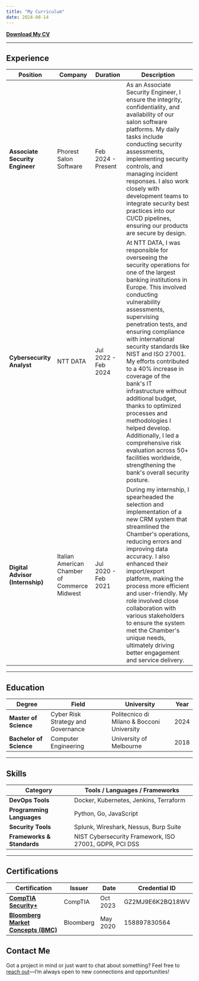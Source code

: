 ```yaml
---
title: "My Curriculum"
date: 2024-08-14
---
```


**[Download My CV](static/documents/cv_francesco_citti.pdf)**

---

## Experience

| Position | Company | Duration | Description |
| -------- | ------- | -------- | ----------- |
| **Associate Security Engineer** | Phorest Salon Software | Feb 2024 - Present | As an Associate Security Engineer, I ensure the integrity, confidentiality, and availability of our salon software platforms. My daily tasks include conducting security assessments, implementing security controls, and managing incident responses. I also work closely with development teams to integrate security best practices into our CI/CD pipelines, ensuring our products are secure by design. |
| **Cybersecurity Analyst** | NTT DATA | Jul 2022 - Feb 2024 | At NTT DATA, I was responsible for overseeing the security operations for one of the largest banking institutions in Europe. This involved conducting vulnerability assessments, supervising penetration tests, and ensuring compliance with international security standards like NIST and ISO 27001. My efforts contributed to a 40% increase in coverage of the bank's IT infrastructure without additional budget, thanks to optimized processes and methodologies I helped develop. Additionally, I led a comprehensive risk evaluation across 50+ facilities worldwide, strengthening the bank's overall security posture. |
| **Digital Advisor (Internship)** | Italian American Chamber of Commerce Midwest | Jul 2020 - Feb 2021 | During my internship, I spearheaded the selection and implementation of a new CRM system that streamlined the Chamber's operations, reducing errors and improving data accuracy. I also enhanced their import/export platform, making the process more efficient and user-friendly. My role involved close collaboration with various stakeholders to ensure the system met the Chamber's unique needs, ultimately driving better engagement and service delivery. |

---

## Education

| Degree | Field | University | Year |
| ------ | ----- | ---------- | ---- |
| **Master of Science** | Cyber Risk Strategy and Governance | Politecnico di Milano & Bocconi University | 2024 |
| **Bachelor of Science** | Computer Engineering | University of Melbourne | 2018 |

---

## Skills

| Category | Tools / Languages / Frameworks |
| -------- | ------------------------------ |
| **DevOps Tools** | Docker, Kubernetes, Jenkins, Terraform |
| **Programming Languages** | Python, Go, JavaScript |
| **Security Tools** | Splunk, Wireshark, Nessus, Burp Suite |
| **Frameworks & Standards** | NIST Cybersecurity Framework, ISO 27001, GDPR, PCI DSS |

---

## Certifications

| Certification | Issuer | Date | Credential ID |
| ------------- | ------ | ---- | ------------- |
| [**CompTIA Security+**](https://www.credly.com/badges/eb986f6f-6664-40f5-a022-7f22345eb347/public_url) | CompTIA | Oct 2023 | GZ2MJ9E6K2BQ18WV |
| [**Bloomberg Market Concepts (BMC)**](https://www.bloomberg.com/professional/product/bloomberg-market-concepts/) | Bloomberg | May 2020 | 158897830564 |

## Contact Me

Got a project in mind or just want to chat about something? Feel free to [reach out](mailto:francesco.citti@tuta.com)—I’m always open to new connections and opportunities!